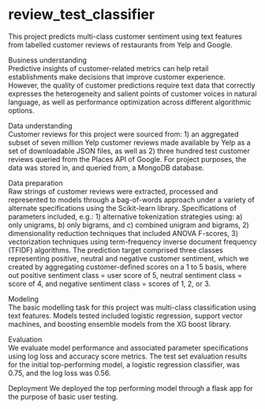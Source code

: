 # review_test_classifier
This project predicts multi-class customer sentiment using text features from labelled customer reviews of restaurants from Yelp and Google.

Business understanding  
Predictive insights of customer-related metrics can help retail establishments make decisions that improve customer experience. However, the quality of customer predictions require text data that correctly expresses the heterogeneity and salient points of customer voices in natural language, as well as performance optimization across different algorithmic options.

Data understanding  
Customer reviews for this project were sourced from: 1) an aggregated subset of seven million Yelp customer reviews made available by Yelp as a set of downloadable JSON files, as well as 2) three hundred test customer reviews queried from the Places API of Google. For project purposes, the data was stored in, and queried from, a MongoDB database.

Data preparation  
Raw strings of customer reviews were extracted, processed and represented to models through a bag-of-words approach under a variety of alternate specifications using the Scikit-learn library. Specifications of parameters included, e.g.: 
    1) alternative tokenization strategies using: 
        a) only unigrams, b) only bigrams, and c) combined unigram and bigrams, 
    2) dimensionality reduction techniques that included ANOVA F-scores, 
    3) vectorization techniques using term-frequency inverse document frequency (TFIDF) algorithms. 
The prediction target comprised three classes representing positive, neutral and negative customer sentiment, which we created by aggregating customer-defined scores on a 1 to 5 basis, where out positive sentiment class = user score of 5, neutral sentiment class = score of 4, and negative sentiment class = scores of 1, 2, or 3.

Modeling  
The basic modelling task for this project was multi-class classification using text features. Models tested included logistic regression, support vector machines, and boosting ensemble models from the XG boost library.

Evaluation  
We evaluate model performance and associated parameter specifications using log loss and accuracy score metrics. The test set evaluation results for the initial top-performing model, a logistic regression classifier, was 0.75, and the log loss was 0.56. 

Deployment
We deployed the top performing model through a flask app for the purpose of basic user testing.
